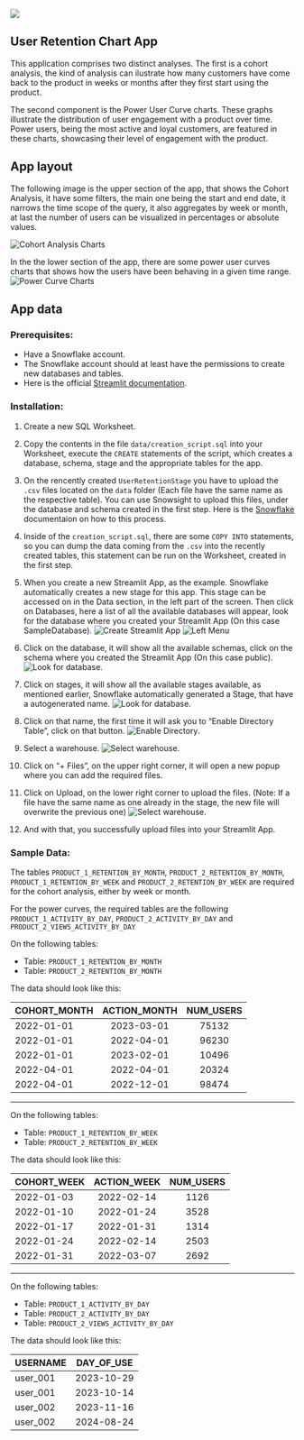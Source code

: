![](../shared_assets/sis-header.jpeg)

## User Retention Chart App
This application comprises two distinct analyses. The first is a cohort analysis, the kind of analysis can ilustrate how many customers have come back to the product in weeks or months after they first start using the product.

The second component is the Power User Curve charts. These graphs illustrate the distribution of user engagement with a product over time. Power users, being the most active and loyal customers, are featured in these charts, showcasing their level of engagement with the product.


## App layout
The following image is the upper section of the app, that shows the Cohort Analysis, it have some filters, the main one being the start and end date, it narrows the time scope of the query, it also aggregates by week or month, at last the number of users can be visualized in percentages or absolute values.

![Cohort Analysis Charts](./assets/cohort_chart.png)

In the the lower section of the app, there are some power user curves charts that shows how the users have been behaving in a given time range.
![Power Curve Charts](./assets/power_curve.png)

## App data
### Prerequisites:
- Have a Snowflake account.
- The Snowflake account should at least have the permissions to create new databases and tables.
- Here is the official [Streamlit documentation](https://docs.snowflake.com/en/developer-guide/streamlit/about-streamlit).
### Installation:
1. Create a new SQL Worksheet.
2. Copy the contents in the file `data/creation_script.sql` into your Worksheet, execute the `CREATE` statements of the script, which creates a database, schema, stage and the appropriate tables for the app.
3. On the rencently created `UserRetentionStage` you have to upload the `.csv` files located on the `data` folder (Each file have the same name as the respective table). You can use Snowsight to upload this files, under the database and schema created in the first step. Here is the [Snowflake](https://docs.snowflake.com/en/user-guide/data-load-web-ui) documentaion on how to this process.
4. Inside of the `creation_script.sql`, there are some `COPY INTO` statements, so you can dump the data coming from the `.csv` into the recently created tables, this statement can be run on the Worksheet, created in the first step.
5. When you create a new Streamlit App, as the example. Snowflake automatically creates a new stage for this app.
This stage can be accessed on in the Data section, in the left part of the screen. Then click on Databases, here a list of all the available databases will appear, look for the database where you created your Streamlit App (On this case SampleDatabase).
![Create Streamlit App](./assets/streamlit_app.png)
![Left Menu](./assets/left_menu.png)

6. Click on the database, it will show all the available schemas, click on the schema where you created the Streamlit App (On this case public).
![Look for database](./assets/look_for_database.png).

7. Click on stages, it will show all the available stages available, as mentioned earlier, Snowflake automatically generated a Stage, that have a autogenerated name. 
![Look for database](./assets/look_for_database2.png).

8. Click on that name, the first time it will ask you to “Enable Directory Table”, click on that button.
![Enable Directory](./assets/enable_directory.png).

9. Select a warehouse.
![Select warehouse](./assets/select_warehouse.png).

10. Click on “+ Files”, on the upper right corner, it will open a new popup where you can add the required files.

11. Click on Upload, on the lower right corner to upload the files. (Note: If a file have the same name as one already in the stage, the new file will overwrite the previous one)
![Select warehouse](./assets/upload_file.png).

12. And with that, you successfully upload files into your Streamlit App.

### Sample Data:
The tables `PRODUCT_1_RETENTION_BY_MONTH`, `PRODUCT_2_RETENTION_BY_MONTH`, `PRODUCT_1_RETENTION_BY_WEEK` and `PRODUCT_2_RETENTION_BY_WEEK` are required for the cohort analysis, either by week or month.

For the power curves, the required tables are the following `PRODUCT_1_ACTIVITY_BY_DAY`, `PRODUCT_2_ACTIVITY_BY_DAY` and `PRODUCT_2_VIEWS_ACTIVITY_BY_DAY`

On the following tables:
- Table: `PRODUCT_1_RETENTION_BY_MONTH`
- Table: `PRODUCT_2_RETENTION_BY_MONTH`

The data should look like this:

|COHORT_MONTH|ACTION_MONTH|NUM_USERS|
|------------|:----------:|:----:|
| 2022-01-01 | 2023-03-01 | 75132 |
| 2022-01-01 | 2022-04-01 | 96230 |
| 2022-01-01 | 2023-02-01 | 10496 |
| 2022-04-01 | 2022-04-01 | 20324 |
| 2022-04-01 | 2022-12-01 | 98474 |
-----------------------------------

On the following tables:
- Table: `PRODUCT_1_RETENTION_BY_WEEK`
- Table: `PRODUCT_2_RETENTION_BY_WEEK`

The data should look like this:

|COHORT_WEEK|ACTION_WEEK|NUM_USERS|
|------------|:----------:|:----:|
| 2022-01-03 | 2022-02-14 | 1126 |
| 2022-01-10 | 2022-01-24 | 3528 |
| 2022-01-17 | 2022-01-31 | 1314 |
| 2022-01-24 | 2022-02-14 | 2503 |
| 2022-01-31 | 2022-03-07 | 2692 |
----------------------------------

On the following tables:

- Table: `PRODUCT_1_ACTIVITY_BY_DAY`
- Table: `PRODUCT_2_ACTIVITY_BY_DAY`
- Table: `PRODUCT_2_VIEWS_ACTIVITY_BY_DAY`

The data should look like this:

| USERNAME   | DAY_OF_USE | 
|------------|:----------:|
| user_001   | 2023-10-29
| user_001   | 2023-10-14
| user_002   | 2023-11-16
| user_002   | 2024-08-24

